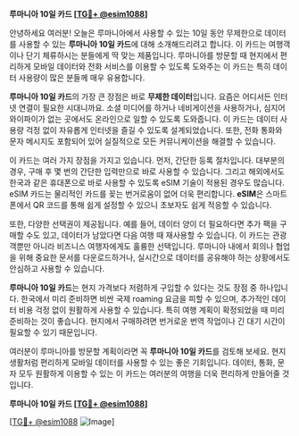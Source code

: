 **루마니아 10일 카드 [[TG💪+ @esim1088](https://t.me/s/esim1088)]**

안녕하세요 여러분! 오늘은 루마니아에서 사용할 수 있는 10일 동안 무제한으로 데이터를 사용할 수 있는 **루마니아 10일 카드**에 대해 소개해드리려고 합니다. 이 카드는 여행객이나 단기 체류하시는 분들에게 딱 맞는 제품입니다. 루마니아를 방문할 때 현지에서 편리하게 모바일 데이터와 전화 서비스를 이용할 수 있도록 도와주는 이 카드는 특히 데이터 사용량이 많은 분들께 매우 유용합니다.

**루마니아 10일 카드**의 가장 큰 장점은 바로 **무제한 데이터**입니다. 요즘은 어디서든 인터넷 연결이 필요한 시대니까요. 소셜 미디어를 하거나 네비게이션을 사용하거나, 심지어 와이파이가 없는 곳에서도 온라인으로 일할 수 있도록 도와줍니다. 이 카드는 데이터 사용량 걱정 없이 자유롭게 인터넷을 즐길 수 있도록 설계되었습니다. 또한, 전화 통화와 문자 메시지도 포함되어 있어 실질적으로 모든 커뮤니케이션을 해결할 수 있습니다.

이 카드는 여러 가지 장점을 가지고 있습니다. 먼저, 간단한 등록 절차입니다. 대부분의 경우, 구매 후 몇 번의 간단한 입력만으로 바로 사용할 수 있습니다. 그리고 해외에서도 한국과 같은 휴대폰으로 바로 사용할 수 있도록 eSIM 기술이 적용된 경우도 많습니다. eSIM 카드는 물리적인 카드를 꽂는 번거로움이 없어 더욱 편리합니다. **eSIM**은 스마트폰에서 QR 코드를 통해 쉽게 설정할 수 있으니 초보자도 쉽게 적응할 수 있습니다.

또한, 다양한 선택권이 제공됩니다. 예를 들어, 데이터 양이 더 필요하다면 추가 팩을 구매할 수도 있고, 데이터가 남았다면 다음 여행 때 재사용할 수 있습니다. 이 카드는 관광객뿐만 아니라 비즈니스 여행자에게도 훌륭한 선택입니다. 루마니아 내에서 회의나 협업을 위해 중요한 문서를 다운로드하거나, 실시간으로 데이터를 공유해야 하는 상황에서도 안심하고 사용할 수 있습니다.

**루마니아 10일 카드**는 현지 가격보다 저렴하게 구입할 수 있다는 것도 장점 중 하나입니다. 한국에서 미리 준비하면 비싼 국제 roaming 요금을 피할 수 있으며, 추가적인 데이터 비용 걱정 없이 원활하게 사용할 수 있습니다. 특히 여행 계획이 확정되었을 때 미리 준비하는 것이 좋습니다. 현지에서 구매하려면 번거로운 번역 작업이나 긴 대기 시간이 필요할 수 있기 때문입니다.

여러분이 루마니아를 방문할 계획이라면 꼭 **루마니아 10일 카드**를 검토해 보세요. 현지 생활처럼 편리하게 모바일 데이터를 사용할 수 있는 좋은 기회입니다. 데이터, 통화, 문자 모두 원활하게 이용할 수 있는 이 카드는 여러분의 여행을 더욱 편리하게 만들어줄 것입니다.

**루마니아 10일 카드 [[TG💪+ @esim1088](https://t.me/s/esim1088)]**  

[[TG💪+ @esim1088](https://t.me/s/esim1088) ![Image](https://i.postimg.cc/Y0z9fWf4/image.png)]